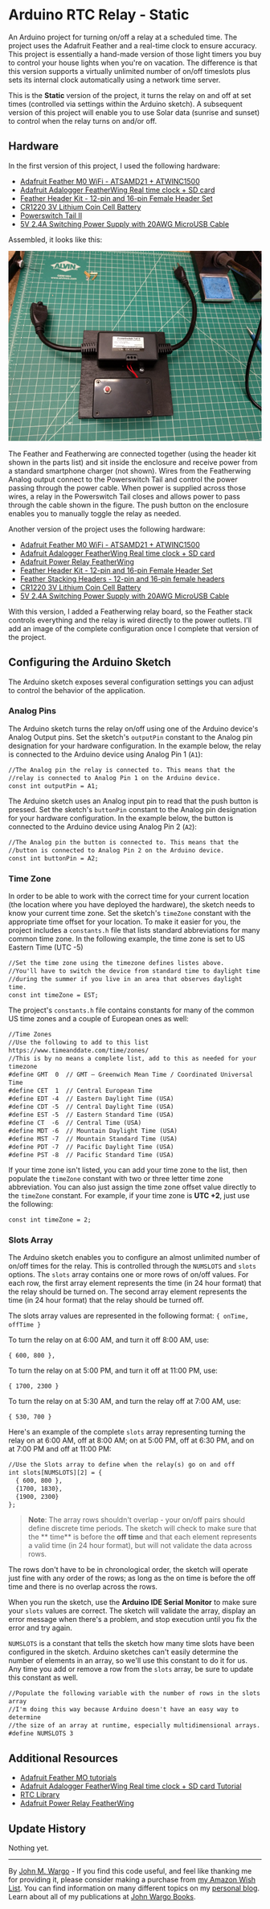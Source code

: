 # Arduino RTC Relay - Static

An Arduino project for turning on/off a relay at a scheduled time. The project uses the Adafruit Feather and a real-time clock to ensure accuracy. This project is essentially a hand-made version of those light timers you buy to control your house lights when you're on vacation. The difference is that this version supports a virtually unlimited number of on/off timeslots plus sets its internal clock automatically using a network time server. 

This is the **Static** version of the project, it turns the relay on and off at set times (controlled via settings within the Arduino sketch). A subsequent version of this project will enable you to use Solar data (sunrise and sunset) to control when the relay turns on and/or off.

## Hardware

In the first version of this project, I used the following hardware:

+	[Adafruit Feather M0 WiFi - ATSAMD21 + ATWINC1500](https://www.adafruit.com/products/3010)
+	[Adafruit Adalogger FeatherWing Real time clock + SD card](https://www.adafruit.com/products/2922)
+	[Feather Header Kit - 12-pin and 16-pin Female Header Set](https://www.adafruit.com/products/2886)
+	[CR1220 3V Lithium Coin Cell Battery](https://www.adafruit.com/products/380)
+	[Powerswitch Tail II](https://www.adafruit.com/products/268)
+	[5V 2.4A Switching Power Supply with 20AWG MicroUSB Cable](https://www.adafruit.com/products/1995)

Assembled, it looks like this:

![Assembled with Powerswitch Tail](/images/figure-01.png)

The Feather and Featherwing are connected together (using the header kit shown in the parts list) and sit inside the enclosure and receive power from a standard smartphone charger (not shown). Wires from the Featherwing Analog output connect to the Powerswitch Tail and control the power passing through the power cable. When power is supplied across those wires, a relay in the Powerswitch Tail closes and allows power to pass through the cable shown in the figure. The push button on the enclosure enables you to manually toggle the relay as needed.

Another version of the project uses the following hardware:

+	[Adafruit Feather M0 WiFi - ATSAMD21 + ATWINC1500](https://www.adafruit.com/products/3010)
+	[Adafruit Adalogger FeatherWing Real time clock + SD card](https://www.adafruit.com/products/2922)
+	[Adafruit Power Relay FeatherWing](https://www.adafruit.com/products/3191)
+	[Feather Header Kit - 12-pin and 16-pin Female Header Set](https://www.adafruit.com/products/2886)
+	[Feather Stacking Headers - 12-pin and 16-pin female headers](https://www.adafruit.com/products/2830)
+	[CR1220 3V Lithium Coin Cell Battery](https://www.adafruit.com/products/380)
+	[5V 2.4A Switching Power Supply with 20AWG MicroUSB Cable](https://www.adafruit.com/products/1995)

With this version, I added a Featherwing relay board, so the Feather stack controls everything and the relay is wired directly to the power outlets. I'll add an image of the complete configuration once I complete that version of the project.

## Configuring the Arduino Sketch

The Arduino sketch exposes several configuration settings you can adjust to control the behavior of the application.

### Analog Pins

The Arduino sketch turns the relay on/off using one of the Arduino device's Analog Output pins. Set the sketch's `outputPin` constant to the Analog pin designation for your hardware configuration. In the example below, the relay is connected to the Arduino device using Analog Pin 1 (`A1`):  

	//The Analog pin the relay is connected to. This means that the
	//relay is connected to Analog Pin 1 on the Arduino device.
	const int outputPin = A1;

The Arduino sketch uses an Analog input pin to read that the push button is pressed. Set the sketch's `buttonPin` constant to the Analog pin designation for your hardware configuration. In the example below, the button is connected to the Arduino device using Analog Pin 2 (`A2`):

	//The Analog pin the button is connected to. This means that the
	//button is connected to Analog Pin 2 on the Arduino device.
	const int buttonPin = A2;

### Time Zone

In order to be able to work with the correct time for your current location (the location where you have deployed the hardware), the sketch needs to know your current time zone. Set the sketch's `timeZone` constant with the appropriate time offset for your location. To make it easier for you, the project includes a `constants.h` file that lists standard abbreviations for many common time zone. In the following example, the time zone is set to US Eastern Time (UTC -5)

	//Set the time zone using the timezone defines listes above.
	//You'll have to switch the device from standard time to daylight time
	//during the summer if you live in an area that observes daylight time.
	const int timeZone = EST;

The project's `constants.h` file contains constants for many of the common US time zones and a couple of European ones as well: 

	//Time Zones
	//Use the following to add to this list https://www.timeanddate.com/time/zones/
	//This is by no means a complete list, add to this as needed for your timezone
	#define GMT  0  // GMT – Greenwich Mean Time / Coordinated Universal Time
	#define CET  1  // Central European Time
	#define EDT -4  // Eastern Daylight Time (USA)
	#define CDT -5  // Central Daylight Time (USA)
	#define EST -5  // Eastern Standard Time (USA)
	#define CT  -6  // Central Time (USA)
	#define MDT -6  // Mountain Daylight Time (USA)
	#define MST -7  // Mountain Standard Time (USA)
	#define PDT -7  // Pacific Daylight Time (USA)
	#define PST -8  // Pacific Standard Time (USA)

If your time zone isn't listed, you can add your time zone to the list, then populate the `timeZone` constant with two or three letter time zone abbreviation. You can also just assign the time zone offset value directly to the `timeZone` constant.  For example, if your time zone is **UTC +2**, just use the following:

	const int timeZone = 2;

### Slots Array

The Arduino sketch enables you to configure an almost unlimited number of on/off times for the relay. This is controlled through the `NUMSLOTS` and `slots` options. The `slots` array contains one or more rows of on/off values. For each row, the first array element represents the time (in 24 hour format) that the relay should be turned on. The second array element represents the time (in 24 hour format) that the relay should be turned off. 

The slots array values are represented in the following format: `{ onTime, offTime }`
	
To turn the relay on at 6:00 AM, and turn it off 8:00 AM, use:

	{ 600, 800 },

To turn the relay on at 5:00 PM, and turn it off at 11:00 PM, use:

	{ 1700, 2300 }

To turn the relay on at 5:30 AM, and turn the relay off at 7:00 AM, use:

	{ 530, 700 }

Here's an example of the complete `slots` array representing turning the relay on at 6:00 AM, off at 8:00 AM; on at 5:00 PM, off at 6:30 PM, and on at 7:00 PM and off at 11:00 PM:
 
	//Use the Slots array to define when the relay(s) go on and off	
	int slots[NUMSLOTS][2] = {
	  { 600, 800 },
  	  {1700, 1830},
      {1900, 2300}
	};

> **Note**: The array rows shouldn't overlap - your on/off pairs should define discrete time periods. The sketch will check to make sure that the ** time** is before the **off time** and that each element represents a valid time (in 24 hour format), but will not validate the data across rows. 

The rows don't have to be in chronological order, the sketch will operate just fine with any order of the rows; as long as the on time is before the off time and there is no overlap across the rows.

When you run the sketch, use the **Arduino IDE Serial Monitor** to make sure your `slots` values are correct. The sketch will validate the array, display an error message when there's a problem, and stop execution until you fix the error and try again. 

`NUMSLOTS` is a constant that tells the sketch how many time slots have been configured in the sketch. Arduino sketches can't easily determine the number of elements in an array, so we'll use this constant to do it for us. Any time you add or remove a row from the `slots` array, be sure to update this constant as well.

	//Populate the following variable with the number of rows in the slots array
	//I'm doing this way because Arduino doesn't have an easy way to determine
	//the size of an array at runtime, especially multidimensional arrays.
	#define NUMSLOTS 3
 
## Additional Resources

+ [Adafruit Feather MO tutorials](https://learn.adafruit.com/adafruit-feather-m0-wifi-atwinc1500/overview)
+ [Adafruit Adalogger FeatherWing Real time clock + SD card Tutorial](https://learn.adafruit.com/adafruit-adalogger-featherwing)
+ [RTC Library](https://github.com/adafruit/RTClib)
+ [Adafruit Power Relay FeatherWing](https://learn.adafruit.com/adafruit-power-relay-featherwing)

## Update History

Nothing yet.

***
By [John M. Wargo](http://www.johnwargo.com) - If you find this code useful, and feel like thanking me for providing it, please consider making a purchase from [my Amazon Wish List](https://amzn.com/w/1WI6AAUKPT5P9). You can find information on many different topics on my [personal blog](http://www.johnwargo.com). Learn about all of my publications at [John Wargo Books](http://www.johnwargobooks.com). 